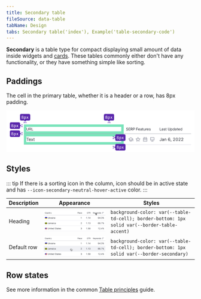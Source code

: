 ```yaml
---
title: Secondary table
fileSource: data-table
tabName: Design
tabs: Secondary table('index'), Example('table-secondary-code')
---
```


**Secondary** is a table type for compact displaying small amount of data inside widgets and [cards](/components/card/). These tables commonly either don't have any functionality, or they have something simple like sorting.

## Paddings

The cell in the primary table, whether it is a header or a row, has 8px padding.

![](static/secondary-paddings.png)

## Styles

::: tip
If there is a sorting icon in the column, icon should be in active state and has `--icon-secondary-neutral-hover-active` color.
:::

| Description | Appearance                                  | Styles                                                                      |
| ----------- | ------------------------------------------- | --------------------------------------------------------------------------- |
| Heading     | ![](static/th-secondary.png) | `background-color: var(--table-td-cell); border-bottom: 1px solid var(--border-table-accent)` |
| Default row | ![](static/td-secondary.png) | `background-color: var(--table-td-cell); border-bottom: 1px solid var(--border-secondary)` |

## Row states

See more information in the common [Table principles](/table-group/table/#a1c3dd) guide.

